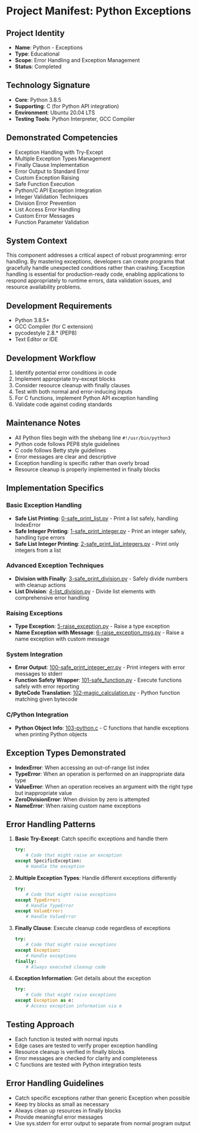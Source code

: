 # Project Manifest: Python Exceptions

## Project Identity
- **Name**: Python - Exceptions
- **Type**: Educational
- **Scope**: Error Handling and Exception Management
- **Status**: Completed

## Technology Signature
- **Core**: Python 3.8.5
- **Supporting**: C (for Python API integration)
- **Environment**: Ubuntu 20.04 LTS
- **Testing Tools**: Python Interpreter, GCC Compiler

## Demonstrated Competencies
- Exception Handling with Try-Except
- Multiple Exception Types Management
- Finally Clause Implementation
- Error Output to Standard Error
- Custom Exception Raising
- Safe Function Execution
- Python/C API Exception Integration
- Integer Validation Techniques
- Division Error Prevention
- List Access Error Handling
- Custom Error Messages
- Function Parameter Validation

## System Context
This component addresses a critical aspect of robust programming: error handling. By mastering exceptions, developers can create programs that gracefully handle unexpected conditions rather than crashing. Exception handling is essential for production-ready code, enabling applications to respond appropriately to runtime errors, data validation issues, and resource availability problems.

## Development Requirements
- Python 3.8.5+
- GCC Compiler (for C extension)
- pycodestyle 2.8.* (PEP8)
- Text Editor or IDE

## Development Workflow
1. Identify potential error conditions in code
2. Implement appropriate try-except blocks
3. Consider resource cleanup with finally clauses
4. Test with both normal and error-inducing inputs
5. For C functions, implement Python API exception handling
6. Validate code against coding standards

## Maintenance Notes
- All Python files begin with the shebang line `#!/usr/bin/python3`
- Python code follows PEP8 style guidelines
- C code follows Betty style guidelines
- Error messages are clear and descriptive
- Exception handling is specific rather than overly broad
- Resource cleanup is properly implemented in finally blocks

## Implementation Specifics

### Basic Exception Handling
- **Safe List Printing**: [0-safe_print_list.py](./0-safe_print_list.py) - Print a list safely, handling IndexError
- **Safe Integer Printing**: [1-safe_print_integer.py](./1-safe_print_integer.py) - Print an integer safely, handling type errors
- **Safe List Integer Printing**: [2-safe_print_list_integers.py](./2-safe_print_list_integers.py) - Print only integers from a list

### Advanced Exception Techniques
- **Division with Finally**: [3-safe_print_division.py](./3-safe_print_division.py) - Safely divide numbers with cleanup actions
- **List Division**: [4-list_division.py](./4-list_division.py) - Divide list elements with comprehensive error handling

### Raising Exceptions
- **Type Exception**: [5-raise_exception.py](./5-raise_exception.py) - Raise a type exception
- **Name Exception with Message**: [6-raise_exception_msg.py](./6-raise_exception_msg.py) - Raise a name exception with custom message

### System Integration
- **Error Output**: [100-safe_print_integer_err.py](./100-safe_print_integer_err.py) - Print integers with error messages to stderr
- **Function Safety Wrapper**: [101-safe_function.py](./101-safe_function.py) - Execute functions safely with error reporting
- **ByteCode Translation**: [102-magic_calculation.py](./102-magic_calculation.py) - Python function matching given bytecode

### C/Python Integration
- **Python Object Info**: [103-python.c](./103-python.c) - C functions that handle exceptions when printing Python objects

## Exception Types Demonstrated
- **IndexError**: When accessing an out-of-range list index
- **TypeError**: When an operation is performed on an inappropriate data type
- **ValueError**: When an operation receives an argument with the right type but inappropriate value
- **ZeroDivisionError**: When division by zero is attempted
- **NameError**: When raising custom name exceptions

## Error Handling Patterns
1. **Basic Try-Except**: Catch specific exceptions and handle them
   ```python
   try:
       # Code that might raise an exception
   except SpecificException:
       # Handle the exception
   ```

2. **Multiple Exception Types**: Handle different exceptions differently
   ```python
   try:
       # Code that might raise exceptions
   except TypeError:
       # Handle TypeError
   except ValueError:
       # Handle ValueError
   ```

3. **Finally Clause**: Execute cleanup code regardless of exceptions
   ```python
   try:
       # Code that might raise exceptions
   except Exception:
       # Handle exceptions
   finally:
       # Always executed cleanup code
   ```

4. **Exception Information**: Get details about the exception
   ```python
   try:
       # Code that might raise exceptions
   except Exception as e:
       # Access exception information via e
   ```

## Testing Approach
- Each function is tested with normal inputs
- Edge cases are tested to verify proper exception handling
- Resource cleanup is verified in finally blocks
- Error messages are checked for clarity and completeness
- C functions are tested with Python integration tests

## Error Handling Guidelines
- Catch specific exceptions rather than generic Exception when possible
- Keep try blocks as small as necessary
- Always clean up resources in finally blocks
- Provide meaningful error messages
- Use sys.stderr for error output to separate from normal program output